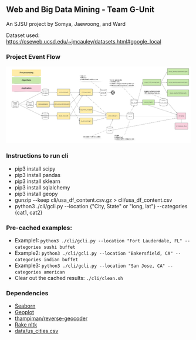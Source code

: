 ## Web and Big Data Mining - Team G-Unit

An SJSU project by Somya, Jaewoong, and Ward

Dataset used: https://cseweb.ucsd.edu/~jmcauley/datasets.html#google_local

### Project Event Flow

![event-flow](images/event-flow.png)

### Instructions to run cli
- pip3 install scipy
- pip3 install pandas
- pip3 install sklearn
- pip3 install sqlalchemy
- pip3 install geopy
- gunzip --keep cli/usa_df_content.csv.gz > cli/usa_df_content.csv
- python3 ./cli/gcli.py --location {"City, State" or "long, lat"} --categories {cat1, cat2}

### Pre-cached examples:
- Example1: `python3 ./cli/gcli.py --location "Fort Lauderdale, FL" --categories sushi buffet`
- Example2: `python3 ./cli/gcli.py --location "Bakersfield, CA" --categories indian buffet`
- Example3: `python3 ./cli/gcli.py --location "San Jose, CA" --categories american`
- Clear out the cached results: `./cli/clean.sh`

### Dependencies
- [Seaborn](https://seaborn.pydata.org/tutorial.html)
- [Geoplot](https://residentmario.github.io/geoplot/quickstart/quickstart.html)
- [thampiman/reverse-geocoder](https://github.com/thampiman/reverse-geocoder)
- [Rake nltk](https://pypi.org/project/rake-nltk/)
- [data/us_cities.csv](https://github.com/kelvins/US-Cities-Database)
